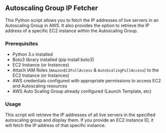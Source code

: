 ## Autoscaling Group IP Fetcher
This Python script allows you to fetch the IP addresses of live servers in an Autoscaling Group in AWS. It also provides the option to retrieve the IP address of a specific EC2 instance within the Autoscaling Group.

### Prerequisites
- Python 3.x installed
- Boto3 library installed (pip install boto3)
- EC2 Instance (or Instances)
- Attach IAM Roles (`AmazonEC2FullAccess` & `AutoScalingFullAccess`) to the EC2 Instance (or Instances)
- AWS credentials configured with appropriate permissions to access EC2 and Autoscaling resources
- AWS Auto Scaling Group already configured (Launch Template, etc)

### Usage
This script will retrieve the IP addresses of all live servers in the specified autoscaling group and display them.
If you provide an EC2 instance ID, it will fetch the IP address of that specific instance.

